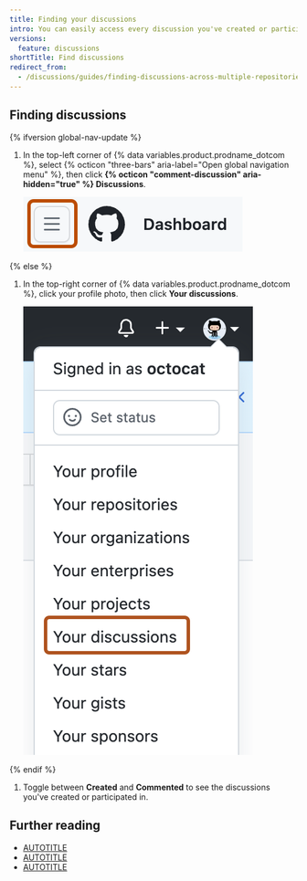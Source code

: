 ```yaml
---
title: Finding your discussions
intro: You can easily access every discussion you've created or participated in.
versions:
  feature: discussions
shortTitle: Find discussions
redirect_from:
  - /discussions/guides/finding-discussions-across-multiple-repositories
---
```


## Finding discussions

{% ifversion global-nav-update %}
1. In the top-left corner of {% data variables.product.prodname_dotcom %}, select {% octicon "three-bars" aria-label="Open global navigation menu" %}, then click **{% octicon "comment-discussion" aria-hidden="true" %} Discussions**.

   ![Screenshot of the navigation bar on {% data variables.product.product_name %}. The "Open global navigation menu" icon is outlined in dark orange.](/assets/images/help/navigation/global-navigation-menu-icon.png)

{% else %}
1. In the top-right corner of {% data variables.product.prodname_dotcom %}, click your profile photo, then click **Your discussions**.

   ![Screenshot of the account dropdown on {% data variables.product.product_name %}. The "Your discussions" option is outlined in dark orange.](/assets/images/help/discussions/your-discussions.png)

{% endif %}
1. Toggle between **Created** and **Commented** to see the discussions you've created or participated in.

## Further reading

* [AUTOTITLE](/search-github/searching-on-github/searching-discussions)
* [AUTOTITLE](/discussions/collaborating-with-your-community-using-discussions/about-discussions)
* [AUTOTITLE](/discussions/managing-discussions-for-your-community)
